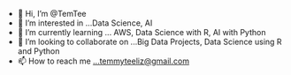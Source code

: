- 👋 Hi, I’m @TemTee
- 👀 I’m interested in ...Data Science, AI
- 🌱 I’m currently learning ... AWS, Data Science with R, AI with Python
- 💞️ I’m looking to collaborate on ...Big Data Projects, Data Science using R and Python
- 📫 How to reach me ...temmyteeliz@gmail.com

<!---
TemTee/TemTee is a ✨ special ✨ repository because its `README.md` (this file) appears on your GitHub profile.
You can click the Preview link to take a look at your changes.
--->
